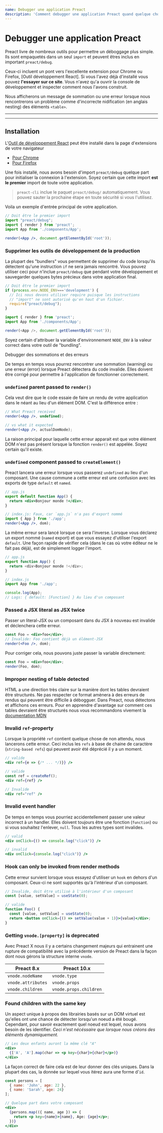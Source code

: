 ```yaml
---
name: Debugger une application Preact
description: 'Comment debugger une application Preact quand quelque chose ne va pas.'
---
```


# Debugger une application Preact

Preact livre de nombreux outils pour permettre un déboggage plus simple. Ils sont empaquetés dans un seul `import` et peuvent êtres inclus en important `preact/debug`.

Ceux-ci incluent un pont vers l'excellente extension pour Chrome ou Firefox, [Outil développement React]. Si vous l'avez déjà d'installé vous pouvez **l'essayer sur ce site**. Vous n'avez qu'a ouvrir la console de développement et inspecter comment nous l'avons construit.

Nous afficherons un message de sommation ou une erreur lorsque nous rencontrerons un problème comme d'incorrecte nidification (en anglais nesting) des éléments `<table>`.


---

<toc></toc>

---

## Installation
L'[Outil de développement React] peut être installé dans la page d'extensions de votre navigateur


- [Pour Chrome](https://chrome.google.com/webstore/detail/react-developer-tools/fmkadmapgofadopljbjfkapdkoienihi)
- [Pour Firefox](https://addons.mozilla.org/en-US/firefox/addon/react-devtools/)

Une fois installé, nous avons besoin d'import `preact/debug` quelque part pour initialiser la connexion à l'extension. Soyez certain que cette import **est le premier** import de toute votre application.

> `preact-cli` inclue le paquet `preact/debug/` automatiquement. Vous pouvez sauter la prochaine étape en toute sécurité si vous l'utilisez.

Voila un exemple d'entrée principal de votre application.

```jsx
// Doit être le premier import
import "preact/debug";
import { render } from 'preact';
import App from './components/App';

render(<App />, document.getElementById('root'));
```

### Supprimer les outils de développement de la production

La plupart des "bundlers" vous permettent de supprimer du code lorsqu'ils détectent qu'une instruction `if` ne sera jamais rencontré. Vous pouvez utiliser ceci pour n'inclue `preact/debug` que pendant votre développement et sauvegarder quelques bytes précieux dans votre application final.

```js
// Doit être le premier import
if (process.env.NODE_ENV==='development') {
  // Ici nous devons utiliser require puisque les instructions
  // "import" ne sont autorisé qu'en haut d'un fichier.
  require("preact/debug");
}

import { render } from 'preact';
import App from './components/App';

render(<App />, document.getElementById('root'));
```

Soyez certain d'attribuer la variable d'environnement `NODE_ENV` à la valeur correct dans votre outil de "bundling".

Debugger des sommations et des erreurs

De temps en temps vous pourrez rencontrer une sommation (warning) ou une erreur (error) lorsque Preact détectera du code invalide. Elles doivent être corrigé pour permettre à l'application de fonctionner correctement.

### `undefined` parent passed to `render()`

Cela veut dire que le code essaie de faire un rendu de votre application dans le néant au lieu d'un élément DOM. C'est la différence entre :

```jsx
// What Preact received
render(<App />, undefined);

// vs what it expected
render(<App />, actualDomNode);
```
La raison principal pour laquelle cette erreur apparait est que votre élément DOM n'est pas présent lorsque la fonction `render()` est appelée. Soyez certain qu'il existe. 

### `undefined` component passed to `createElement()`

Preact lancera une erreur lorsque vous passerez `undefined` au lieu d'un composant. Une cause commune a cette erreur est une confusion avec les exports de type `default` et `named`.

```jsx
// app.js
export default function App() {
  return <div>Bonjour monde !</div>;
}

// index.js: Faux, car `app.js` n'a pas d'export nommé
import { App } from './app';
render(<App />, dom);
```

La même erreur sera lancé lorsque ce sera l'inverse. Lorsque vous déclarez un export nommé (`named` export) et que vous essayez d'utiliser l'export `default`. Une façon rapide de vérifier cela (dans le cas où votre éditeur ne le fait pas déjà), est de simplement logger l'import.

```js
// app.js
export function App() {
  return <div>Bonjour monde !</div>;
}

// index.js
import App from './app';

console.log(App);
// Logs: { default: [Function] } Au lieu d'un composant
```

### Passed a JSX literal as JSX twice

Passer un literal-JSX ou un composant dans du JSX à nouveau est invalide et déclenchera cette erreur.

```jsx
const Foo = <div>foo</div>;
// Invalide: Foo contient déjà un élément-JSX
render(<Foo />, dom);
```
Pour corriger cela, nous pouvons juste passer la variable directement:

```jsx
const Foo = <div>foo</div>;
render(Foo, dom);
```

### Improper nesting of table detected

HTML a une direction très claire sur la manière dont les tables devraient être structurés. Ne pas respecter ce format amènera à des erreurs de rendus qui peuvent être difficile à débogguer. Dans Preact, nous détectons et affichons ces erreurs. Pour en apprendre d'avantage sur comment ces tables devraient être structurés nous vous recommandons vivement la [documentation MDN](https://developer.mozilla.org/en-US/docs/Learn/HTML/Tables/Basics)

### Invalid `ref`-property

Lorsque la propriété `ref` contient quelque chose de non attendu, nous lancerons cette erreur. Ceci inclus les `refs` à base de chaine de caractère (`string-based refs`) qui peuvent avoir été déprécié il y a un moment.

```jsx
// valide
<div ref={e => {/* ... */)}} />

// valide
const ref = createRef();
<div ref={ref} />

// Invalide
<div ref="ref" />
```

### Invalid event handler

De temps en temps vous pourriez accidentellement passer une valeur incorrect à un handler. Elles doivent toujours être une fonction (`function`) ou si vous souhaitez l'enlever, `null`. Tous les autres types sont invalides.


```jsx
// valid
<div onClick={() => console.log("click")} />

// invalid
<div onClick={console.log("click")} />
```

### Hook can only be invoked from render methods

Cette erreur survient lorsque vous essayez d'utiliser un `hook` en dehors d'un composant. Ceux-ci ne sont supportés qu'à l'intérieur d'un composant.

```jsx
// Invalide, doit être utilisé à l'intérieur d'un composant
const [value, setValue] = useState(0);

// valide
function Foo() {
  const [value, setValue] = useState(0);
  return <button onClick={() => setValue(value + 1)}>{value}</div>;
}
```

### Getting `vnode.[property]` is deprecated

Avec Preact X nous il y a certains changement majeurs qui entrainent une rupture de compatibilité avec la précédente version de Preact dans la façon dont nous gérons la structure interne `vnode`.

| Preact 8.x | Preact 10.x |
|---|---|
| `vnode.nodeName` | `vnode.type` |
| `vnode.attributes` | `vnode.props` |
| `vnode.children` | `vnode.props.children`|

### Found children with the same key

Un aspect unique à propos des librairies basés sur un DOM virtuel est qu'elles ont une chance de détecter lorsqu'un noeud a été bougé. Cependant, pour savoir exactement quel noeud est lequel, nous avons besoin de les identifier. _Ceci n'est nécéssaire que lorsque nous créons des éléments dynamiquement._


```jsx
// Les deux enfants auront la même clé "A"
<div>
  {['A', 'A'].map(char => <p key={char}>{char}</p>)}
</div>
```

La façon correct de faire cela est de leur donner des clés uniques. Dans la plupart des cas, la donnée sur lequel vous itérez aura une forme d'`id`.


```jsx
const persons = [
  { name: 'John', age: 22 },
  { name: 'Sarah', age: 24}
];

// Quelque part dans votre composant
<div>
  {persons.map(({ name, age }) => {
    return <p key={name}>{name}, Age: {age}</p>;
  })}
</div>
```

[Outil de développement React]: https://github.com/facebook/react-devtools
